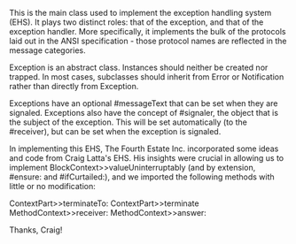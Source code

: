 This is the main class used to implement the exception handling system (EHS).  It plays two distinct roles:  that of the exception, and that of the exception handler.  More specifically, it implements the bulk of the protocols laid out in the ANSI specification - those protocol names are reflected in the message categories.Exception is an abstract class.  Instances should neither be created nor trapped.  In most cases, subclasses should inherit from Error or Notification rather than directly from Exception.Exceptions have an optional #messageText that can be set when they are signaled.Exceptions also have the concept of #signaler, the object that is the subject of the exception.This will be set automatically (to the #receiver), but can be set when the exception is signaled. In implementing this EHS, The Fourth Estate Inc. incorporated some ideas and code from Craig Latta's EHS.  His insights were crucial in allowing us to implement BlockContext>>valueUninterruptably (and by extension, #ensure: and #ifCurtailed:), and we imported the following methods with little or no modification:ContextPart>>terminateTo:ContextPart>>terminateMethodContext>>receiver:MethodContext>>answer:Thanks, Craig!